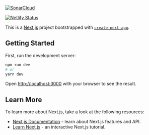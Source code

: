[![SonarCloud](https://sonarcloud.io/images/project_badges/sonarcloud-white.svg)](https://sonarcloud.io/dashboard?id=WalissonRodrigo_nlw04-react)

[![Netlify Status](https://api.netlify.com/api/v1/badges/8635bbcc-86bb-41b2-835a-316fb15d063b/deploy-status)](https://app.netlify.com/sites/move-it-nlw4/deploys)

This is a [Next.js](https://nextjs.org/) project bootstrapped with [`create-next-app`](https://github.com/vercel/next.js/tree/canary/packages/create-next-app).

## Getting Started

First, run the development server:

```bash
npm run dev
# or
yarn dev
```

Open [http://localhost:3000](http://localhost:3000) with your browser to see the result.


## Learn More

To learn more about Next.js, take a look at the following resources:

- [Next.js Documentation](https://nextjs.org/docs) - learn about Next.js features and API.
- [Learn Next.js](https://nextjs.org/learn) - an interactive Next.js tutorial.
